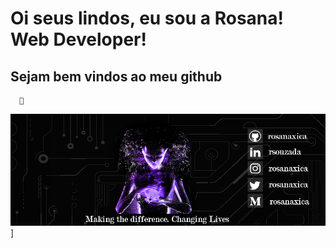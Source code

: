   # Oi seus lindos, eu sou a Rosana! Web Developer!
  ## Sejam bem vindos ao meu github
  
      👋
![Header](https://github.com/Rosanaxica/Rosanaxica/blob/master/github_cover.png "Header")]



<!--
**Rosanaxica/Rosanaxica** is a ✨ _special_ ✨ repository because its `README.md` (this file) appears on your GitHub profile.

Here are some ideas to get you started:

- 🔭 I’m currently working on ...
- 🌱 I’m currently learning ...
- 👯 I’m looking to collaborate on ...
- 🤔 I’m looking for help with ...
- 💬 Ask me about ...
- 📫 How to reach me: ...
- 😄 Pronouns: ...
- ⚡ Fun fact: ...
-->
